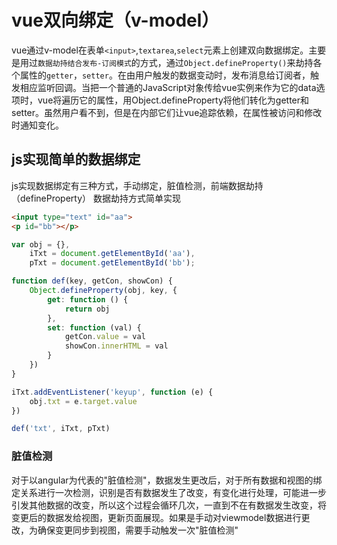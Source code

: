# vue双向绑定（v-model）

vue通过v-model在表单`<input>`,`textarea`,`select`元素上创建双向数据绑定。主要是用过`数据劫持结合发布-订阅模式`的方式，通过`Object.defineProperty()`来劫持各个属性的`getter`，`setter`。在由用户触发的数据变动时，发布消息给订阅者，触发相应监听回调。当把一个普通的JavaScript对象传给vue实例来作为它的data选项时，vue将遍历它的属性，用Object.defineProperty将他们转化为getter和setter。虽然用户看不到，但是在内部它们让vue追踪依赖，在属性被访问和修改时通知变化。

## js实现简单的数据绑定
js实现数据绑定有三种方式，手动绑定，脏值检测，前端数据劫持（defineProperty）
数据劫持方式简单实现
```html
<input type="text" id="aa">
<p id="bb"></p>
```

```js
var obj = {},
    iTxt = document.getElementById('aa'),
    pTxt = document.getElementById('bb');

function def(key, getCon, showCon) {
    Object.defineProperty(obj, key, {
        get: function () {
            return obj
        },
        set: function (val) {
            getCon.value = val
            showCon.innerHTML = val
        }
    })
}

iTxt.addEventListener('keyup', function (e) {
    obj.txt = e.target.value
})

def('txt', iTxt, pTxt)
```

### 脏值检测
对于以angular为代表的"脏值检测"，数据发生更改后，对于所有数据和视图的绑定关系进行一次检测，识别是否有数据发生了改变，有变化进行处理，可能进一步引发其他数据的改变，所以这个过程会循环几次，一直到不在有数据发生改变，将变更后的数据发给视图，更新页面展现。如果是手动对viewmodel数据进行更改，为确保变更同步到视图，需要手动触发一次"脏值检测"